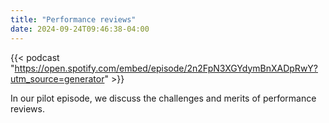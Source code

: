 ```yaml
---
title: "Performance reviews"
date: 2024-09-24T09:46:38-04:00
---
```


{{< podcast "https://open.spotify.com/embed/episode/2n2FpN3XGYdymBnXADpRwY?utm_source=generator" >}}
 
In our pilot episode, we discuss the challenges and merits of performance reviews.
